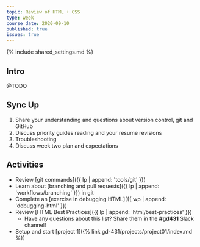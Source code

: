 ```yaml
---
topic: Review of HTML + CSS
type: week
course_date: 2020-09-10
published: true
issues: true
---
```


{% include shared_settings.md %}

## Intro
@TODO

## Sync Up
1. Share your understanding and questions about version control, git and GitHub
1. Discuss priority guides reading and your resume revisions
1. Troubleshooting
1. Discuss week two plan and expectations

## Activities
- Review [git commands]({{ lp | append: 'tools/git' }})
- Learn about [branching and pull requests]({{ lp | append: 'workflows/branching' }}) in git
- Complete an [exercise in debugging HTML]({{ wp | append: 'debugging-html' }})
- Review [HTML Best Practices]({{ lp | append: 'html/best-practices' }})
  - Have any questions about this list? Share them in the <b>#gd431</b> Slack channel!
- Setup and start [project 1]({% link gd-431/projects/project01/index.md %})


<!--
Old title: What is semantic HTML + why do we care?

{::options auto_id_prefix="w02-" /}
{: .aside-wrapper}
<span class="highlighter">
[W02 Slides](files/w02-html-best-practices.min.pdf){:target="_blank"} (PDF, 875 KB)
</span>

## Agenda

- Slack Q&A
- Discuss reading on [priority guides](https://alistapart.com/article/priority-guides-a-content-first-alternative-to-wireframes)
- Share & compare priority guides
- HTML best practices
- Convert resume text into HTML; organized per your priority guide
- [CodePen](https://codepen.io/) tips & tricks
- Intro to [Emmet](https://docs.emmet.io/cheat-sheet/)

## Homework

- Add styles to your resume
  - Use CodePen for this
  - Comment your CSS a lot a lot a lot: What did you struggle with? What didn't you achieve? What did you try? How would you like this to look on a phone?
  - The styles _do not_ need to match your current resume. They can, if you like, but I _will not_ be evaluating your CSS or your designs based on how closely they match your existing resume.
- Watch the following videos from Jen Simmons Layout Land channel:
  - [Innovative & Practical Graphic Design with CSS Grid](https://www.youtube.com/watch?v=-hmOZU7Zk10)
  - [CSS Grid like you are Jan Tschichold](https://www.youtube.com/watch?v=OxrsO4aIjyc)
  - You don't have to learn her techniques, per se, but this is meant to be a taster for what's coming in terms of CSS layout

## Extra Credit

Excited or interested in testing out some bits of CSS you saw in those videos? Try the following games:

- [Flexbox Froggy](https://flexboxfroggy.com/)
- [Grid Garden](https://cssgridgarden.com/)
- [Grid Critters](https://www.gridcritters.com/)

Some docs to help you get sorted, too:
- [CSS-Tricks on Flexbox](https://css-tricks.com/snippets/css/a-guide-to-flexbox/)
- [MDN docs on Flexbox](https://developer.mozilla.org/en-US/docs/Web/CSS/CSS_Flexible_Box_Layout/Basic_Concepts_of_Flexbox)
- [MDN docs on CSS Grid](https://developer.mozilla.org/en-US/docs/Web/CSS/grid)
-->
